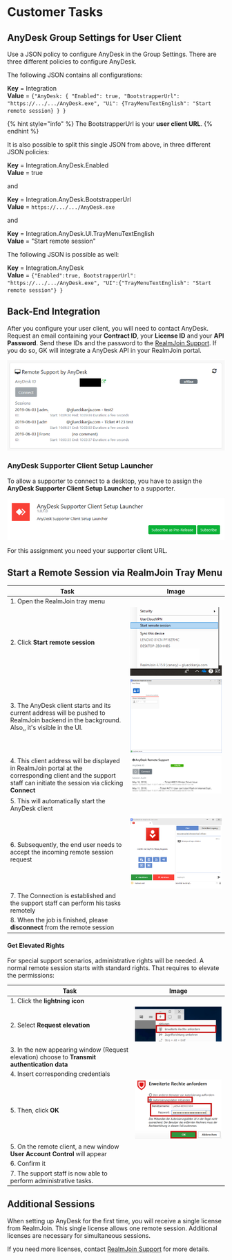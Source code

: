 # Customer Tasks

## AnyDesk Group Settings for User Client

Use a JSON policy to configure AnyDesk in the Group Settings. There are three different policies to configure AnyDesk.

The following JSON contains all configurations:

**Key** = Integration\
**Value** = `{"AnyDesk: { "Enabled": true, "BootstrapperUrl": "https://.../.../AnyDesk.exe", "Ui": {TrayMenuTextEnglish": "Start remote session} } }`

{% hint style="info" %}
The BootstrapperUrl is your **user client URL**.
{% endhint %}

It is also possible to split this single JSON from above, in three different JSON policies:

**Key** = Integration.AnyDesk.Enabled\
**Value** = true

and

**Key** = Integration.AnyDesk.BootstrapperUrl\
**Value** = `https://.../.../AnyDesk.exe`

and

**Key** = Integration.AnyDesk.UI.TrayMenuTextEnglish\
**Value** = "Start remote session"

The following JSON is possible as well:

**Key** = Integration.AnyDesk\
**Value** = `{"Enabled":true, BootstrapperUrl": "https://.../.../AnyDesk.exe", "UI":{"TrayMenuTextEnglish": "Start remote session"} }`

## Back-End Integration

After you configure your user client, you will need to contact AnyDesk. Request an email containing your **Contract ID**, your **License ID** and your **API Password**. Send these IDs and the password to the [RealmJoin Support](mailto:support@realmjoin.com). If you do so, GK will integrate a AnyDesk API in your RealmJoin portal.

![](<../../../../.gitbook/assets/image (187).png>)

### AnyDesk Supporter Client Setup Launcher

To allow a supporter to connect to a desktop, you have to assign the **AnyDesk Supporter Client Setup Launcher** to a supporter.

![](<../../../../.gitbook/assets/image (92).png>)

For this assignment you need your supporter client URL.

## Start a Remote Session via RealmJoin Tray Menu

| Task                                                                                                                                                             | Image                                              |
| ---------------------------------------------------------------------------------------------------------------------------------------------------------------- | -------------------------------------------------- |
| 1. Open the RealmJoin tray menu                                                                                                                                  |                                                    |
| 2. Click **Start remote session**                                                                                                                                | ![](<../../../../.gitbook/assets/image (91).png>)  |
| 3. The AnyDesk client starts and its current address will be pushed to RealmJoin backend in the background. Also,, it's visible in the UI.                       | ![](<../../../../.gitbook/assets/image (210).png>) |
| 4. This client address will be displayed in RealmJoin portal at the corresponding client and the support staff can initiate the session via clicking **Connect** | ![](<../../../../.gitbook/assets/image (194).png>) |
| 5. This will automatically start the AnyDesk client                                                                                                              |                                                    |
| 6. Subsequently, the end user needs to accept the incoming remote session request                                                                                | ![](<../../../../.gitbook/assets/image (258).png>) |
| 7. The Connection is established and the support staff can perform his tasks remotely                                                                            |                                                    |
| 8. When the job is finished, please **disconnect** from the remote session                                                                                       |                                                    |

#### Get Elevated Rights

For special support scenarios, administrative rights will be needed. A normal remote session starts with standard rights. That requires to elevate the permissions:

| Task                                                                                          | Image                                              |
| --------------------------------------------------------------------------------------------- | -------------------------------------------------- |
| 1. Click the **lightning icon**                                                               |                                                    |
| 2. Select **Request elevation**                                                               | ![](<../../../../.gitbook/assets/image (86).png>)  |
| 3. In the new appearing window (Request elevation) choose to **Transmit authentication data** |                                                    |
| 4. Insert corresponding credentials                                                           |                                                    |
| 5. Then, click **OK**                                                                         | ![](<../../../../.gitbook/assets/image (159).png>) |
| 5. On the remote client, a new window **User Account Control** will appear                    |                                                    |
| 6. Confirm it                                                                                 |                                                    |
| 7. The support staff is now able to perform administrative tasks.                             |                                                    |

## Additional Sessions

When setting up AnyDesk for the first time, you will receive a single license from RealmJoin. This single license allows one remote session. Additional licenses are necessary for simultaneous sessions.

If you need more licenses, contact [RealmJoin Support](mailto:support@realmjoin.com) for more details.
